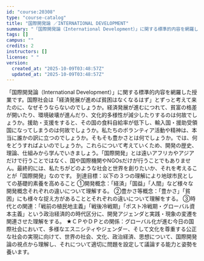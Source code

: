 ```yaml
---
id: "course:20308"
type: "course-catalog"
title: "国際開発論 ／INTERNATIONAL DEVELOPMENT"
summary: "「国際開発論（International Development）」に関する標準的内容を網羅した授業です。国際社会は「経済発展が進めば貧困はなくなるはず」とずっと考えて来たのに、なぜそうならないのでしょうか。経済発展が進むにつれて、貧富の格…"
tags: []
campus: ""
credits: 2
instructors: []
license: " "
version:
  created_at: "2025-10-09T03:48:57Z"
  updated_at: "2025-10-09T03:48:57Z"
---
```


「国際開発論（International Development）」に関する標準的内容を網羅した授業です。国際社会は「経済発展が進めば貧困はなくなるはず」とずっと考えて来たのに、なぜそうならないのでしょうか。経済発展が進むにつれて、貧富の格差が開いたり、環境破壊が進んだり、文化的多様性が減少したりするのは何故でしょうか。援助・支援をすると、その国の食料自給率が低下し、輸入国・援助受領国になってしまうのは何故でしょうか。私たちのボランティア活動や精神は、本当に誰かの訳に立つのでしょうか。そもそも豊かさとは何でしょうか。では、何をどうすればよいのでしょうか。これらについて考えていくため、開発の歴史、理論、仕組みから学んでいきましょう。「国際開発」とは遠いアフリカやアジアだけで行うことではなく、国や国際機関やNGOsだけが行うことでもありません。最終的には、私たちがどのような社会と世界を創りたいか、それを考えることが「国際開発」なのです。 到達目標：以下の３つの理解により地球市民としての基礎的素養を高めること ①開発概念：「経済」「国益」「人間」など様々な開発概念それぞれの違いについて理解する。 ②豊かさ等概念：「豊かさ」「貧困」にも様々な捉え方があることとそれぞれの違いについて理解をする。 ③時代との関連：「戦前の植民地主義」「戦後冷戦期」「ポスト冷戦期・グローバル資本主義」という政治経済的の時代区分に、開発アジェンダと実践・現象の変遷を関連させた理解をする。 ★ＣＰやＤＰとの関係：グローバル化が進む今日の国際社会において、多様なエスニシティやジェンダー、そして文化を尊重する公正な社会の実現に向けて、世界の社会、文化、政治経済、思想について、国際開発論の視点から理解し、それについて適切に問題を設定して議論する能力と姿勢を養います。
